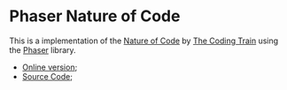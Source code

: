 # Phaser Nature of Code

This is a implementation of the [Nature of Code](https://www.youtube.com/playlist?list=PLRqwX-V7Uu6aFlwukCmDf0-1-uSR7mklK) by [The Coding Train](https://www.youtube.com/c/TheCodingTrain) using the [Phaser](https://phaser.io) library.

- [Online version](https://201flaviosilva.gitlab.io/Phaser-Nature-of-Code/);
- [Source Code](https://gitlab.com/201flaviosilva/Phaser-Nature-of-Code);
